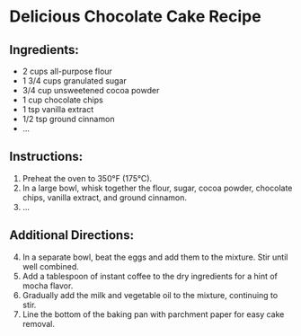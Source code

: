 # Delicious Chocolate Cake Recipe

## Ingredients:
- 2 cups all-purpose flour
- 1 3/4 cups granulated sugar
- 3/4 cup unsweetened cocoa powder
- 1 cup chocolate chips
- 1 tsp vanilla extract
- 1/2 tsp ground cinnamon
- ...

## Instructions:
1. Preheat the oven to 350°F (175°C).
2. In a large bowl, whisk together the flour, sugar, cocoa powder, chocolate chips, vanilla extract, and ground cinnamon.
3. ...

## Additional Directions:
4. In a separate bowl, beat the eggs and add them to the mixture. Stir until well combined.
5. Add a tablespoon of instant coffee to the dry ingredients for a hint of mocha flavor.
6. Gradually add the milk and vegetable oil to the mixture, continuing to stir.
7. Line the bottom of the baking pan with parchment paper for easy cake removal.